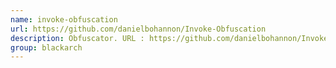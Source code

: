 ```yaml
---
name: invoke-obfuscation
url: https://github.com/danielbohannon/Invoke-Obfuscation
description: Obfuscator. URL : https://github.com/danielbohannon/Invoke-Obfuscation Groups : blackarch blackarch-automation
group: blackarch
---
```

